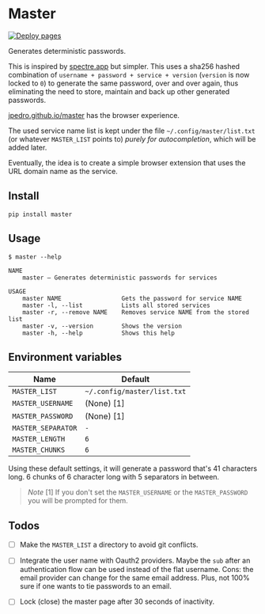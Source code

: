 # Master

[![Deploy pages](https://github.com/jpedro/master/actions/workflows/pages.yaml/badge.svg)](https://github.com/jpedro/master/actions/workflows/pages.yaml)

Generates deterministic passwords.


<!-- ![Pictutre](https://raw.githubusercontent.com/jpedro/master/master/docs/strong.jpg) -->
<!-- ![Strong password](https://raw.githubusercontent.com/jpedro/master/master/docs/blink.gif) -->

This is inspired by [spectre.app](https://spectre.app/) but simpler.
This uses a sha256 hashed combination of
`username + password + service + version` (`version` is now locked to
`0`) to generate the same password, over and over again, thus
eliminating the need to store, maintain and back up other generated
passwords.

[jpedro.github.io/master](https://jpedro.github.io/master/) has the
browser experience.

The used service name list is kept under the file
`~/.config/master/list.txt` (or whatever `MASTER_LIST` points to)
*purely for autocompletion*, which will be added later.

Eventually, the idea is to create a simple browser extension that uses
the URL domain name as the service.


## Install

    pip install master

<!--
Yes, yes. The package is called `masterpass` but the binary is called
`master`. To be fixed after [#2582](https://github.com/pypi/support/issues/2582)
is resolved.
-->


## Usage

```
$ master --help

NAME
    master — Generates deterministic passwords for services

USAGE
    master NAME                 Gets the password for service NAME
    master -l, --list           Lists all stored services
    master -r, --remove NAME    Removes service NAME from the stored list
    master -v, --version        Shows the version
    master -h, --help           Shows this help

```


## Environment variables

| Name                | Default                       |
| ------------------- | ----------------------------- |
| `MASTER_LIST`       | `~/.config/master/list.txt`   |
| `MASTER_USERNAME`   | (None) [1]                    |
| `MASTER_PASSWORD`   | (None) [1]                    |
| `MASTER_SEPARATOR`  | `-`                           |
| `MASTER_LENGTH`     | `6`                           |
| `MASTER_CHUNKS`     | `6`                           |

Using these default settings, it will generate a password that's 41
characters long. 6 chunks of 6 character long with 5 separators in
between.

> *Note*
> [1] If you don't set the `MASTER_USERNAME` or the `MASTER_PASSWORD` you
> will be prompted for them.


## Todos

- [ ] Make the `MASTER_LIST` a directory to avoid git conflicts.
- [ ] Integrate the user name with Oauth2 providers.
      Maybe the `sub` after an authentication flow can be used instead
      of the flat username. Cons: the email provider can change for the
      same email address. Plus, not 100% sure if one wants to tie
      passwords to an email.
- [ ] Lock (close) the master page after 30 seconds of inactivity.


